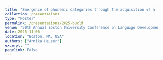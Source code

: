 ```yaml
---
title: "Emergence of phonemic categories through the acquisition of a lexicon"
collection: presentations
type: "Poster"
permalink: /presentations/2025-bucld
venue: "50th Annual Boston University Conference on Language Development (BUCLD)"
date: 2025-11-06
location: "Boston, MA, USA"
authors: ["Annika Heuser"]
excerpt: ""
pagelink: False
---
```


